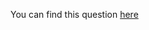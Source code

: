 You can find this question [here](https://www.hackerrank.com/challenges/beautiful-triplets/problem)
